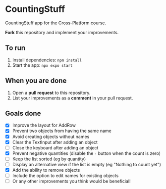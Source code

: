 # CountingStuff

CountingStuff app for the Cross-Platform course.

**Fork** this repository and implement your improvements.

## To run

1) Install dependencies: ```npm install```
2) Start the app: ```npx expo start```

## When you are done

1) Open a **pull request** to this repository.
2) List your improvements as a **comment** in your pull request.

## Goals done

- [x] Improve the layout for AddRow
- [x] Prevent two objects from having the same name
- [x] Avoid creating objects without names
- [x] Clear the TextInput after adding an object
- [ ] Close the keyboard after adding an object
- [x] Prevent negative quantities (disable the `-` button when the count is zero)
- [ ] Keep the list sorted (eg by quantity)
- [ ] Display an alternative view if the list is empty (eg "Nothing to count yet")
- [x] Add the ability to remove objects
- [ ] Include the option to edit names for existing objects
- [ ] Or any other improvements you think would be beneficial!
